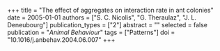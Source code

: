 +++
title = "The effect of aggregates on interaction rate in ant colonies"
date = 2005-01-01
authors = ["S. C. Nicolis", "G. Theraulaz", "J. L. Deneubourg"]
publication_types = ["2"]
abstract = ""
selected = false
publication = "*Animal Behaviour*"
tags = ["Patterns"]
doi = "10.1016/j.anbehav.2004.06.007"
+++

